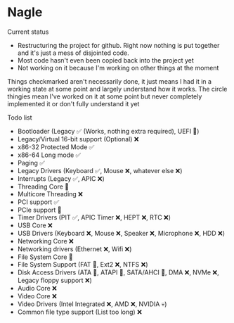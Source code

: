 # Nagle

Current status
 - Restructuring the project for github. Right now nothing is put together and it's just a mess of disjointed code.
 - Most code hasn't even been copied back into the project yet
 - Not working on it because I'm working on other things at the moment

Things checkmarked aren't necessarily done, it just means I had it in a working state at some point and largely understand how it works.
The circle thingies mean I've worked on it at some point but never completely implemented it or don't fully understand it yet

Todo list
- Bootloader  (Legacy ✅  (Works, nothing extra required), UEFI 🔄)
- Legacy/Virtual 16-bit support (Optional) ❌
- x86-32 Protected Mode ✅
- x86-64 Long mode ✅
- Paging ✅ 
- Legacy Drivers (Keyboard ✅, Mouse ❌, whatever else ❌)
- Interrupts (Legacy ✅, APIC ❌)
- Threading Core 🔄
- Multicore Threading ❌
- PCI support ✅
- PCIe support 🔄
- Timer Drivers (PIT ✅, APIC Timer ❌, HEPT ❌, RTC ❌)
- USB Core ❌
- USB Drivers (Keyboard ❌, Mouse ❌, Speaker ❌, Microphone ❌, HDD ❌)
- Networking Core ❌
- Networking drivers (Ethernet ❌, Wifi ❌)
- File System Core 🔄
- File System Support (FAT 🔄, Ext2 ❌, NTFS ❌)
- Disk Access Drivers (ATA 🔄, ATAPI 🔄, SATA/AHCI 🔄, DMA ❌, NVMe ❌, Legacy floppy support ❌)
- Audio Core ❌
- Video Core ❌
- Video Drivers (Intel Integrated ❌, AMD ❌, NVIDIA 💀)
- Common file type support (List too long) ❌